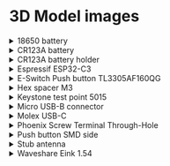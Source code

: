 # 3D Model images

<details>
  <summary>18650 battery</summary>

  Credit: [Grabcad](https://grabcad.com/library/inr18650-35e-samsung-35e-li-ion-18650-battery-batterie-1)

  ![](../images/3d_models/18650-battery.jpg)
</details>

<details>
  <summary>CR123A battery</summary>

  Credit: [Grabcad](https://grabcad.com/library/cr123-3v-lithium-battery-1)

  ![](../images/3d_models/cr123a_battery.png)
</details>

<details>
  <summary>CR123A battery holder</summary>

  Credit: [Grabcad](https://grabcad.com/library/cr123a-battery-holder-1)

  ![](../images/3d_models/cr123a_battery_holder.png)
</details>

<details>
  <summary>Espressif ESP32-C3</summary>

  Credit: [Espressif KiCad Library](https://github.com/espressif/kicad-libraries/tree/main/3dmodels)

  ![](../images/3d_models/espressif-esp32c3.png)
</details>

<details>
  <summary>E-Switch Push button TL3305AF160QG</summary>

  Credit: [DigiKey](https://www.digikey.com/en/models/5816181)

  ![Espressif ESP32-C3](../images/3d_models/eswitch_TL3305AF160QG.png)
</details>

<details>
  <summary>Hex spacer M3</summary>

  Credit: [Grabcad](https://grabcad.com/library/hexagonal-spacers-m3-f-f-hex-5-5-1)

  ![](../images/3d_models/hex_spacer_m3_ff_1cm.png)
</details>

<details>
  <summary>Keystone test point 5015</summary>

  Credit: [DigiKey](https://www.digikey.sg/en/models/278885)

  ![Keystone test point](../images/3d_models/keystone_test_point_5015.png)
</details>

<details>
  <summary>Micro USB-B connector</summary>

  Credit: [Grabcad](https://grabcad.com/library/micro-usb-1)

  ![](../images/3d_models/micro-usb-b-connector.jpg)
</details>

<details>
  <summary>Molex USB-C</summary>

  Molex USB-C USB 2.0 Through-Hole 16+8 pin connector

  Credit: [SnapEDA DigiKey](https://www.digikey.sg/en/models/13662558X)

  ![](../images/3d_models/molex_usbc_2137160001.png)
</details>

<details>
  <summary>Phoenix Screw Terminal Through-Hole</summary>

  Through-hole, 2 positions with MPN 1935161

  Credit: [SnapEDA DigiKey](https://www.digikey.sg/en/models/568614)

  ![Phoenix Screw Terminal Through-Hole](../images/3d_models/phoenix_screw_terminal_th_1935161.png)
</details>

<details>
  <summary>Push button SMD side</summary>

  Credit: [Grabcad](https://grabcad.com/library/smd-side-push-button-2x4x3-5-mm-1)

  ![](../images/3d_models/smd-side-push-button-2x4x305mm.png)
</details>

<details>
  <summary>Stub antenna</summary>

  Credit: [Grabcad](https://grabcad.com/library/octane-wireless-tri-band-stub-antenna-1)

  ![](../images/3d_models/stub-antenna.png)
</details>

<details>
  <summary>Waveshare Eink 1.54</summary>

  [Source file](../cad_files/waveshare_eink_1_54in.FCStd)

  ![](../images/3d_models/waveshare_eink_1_54in.png)
</details>
